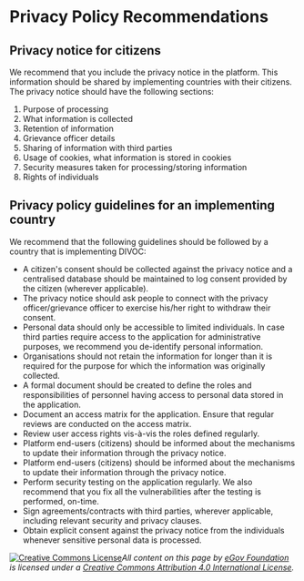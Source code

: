 # Privacy Policy Recommendations

## Privacy notice for citizens&#x20;

We recommend that you include the privacy notice in the platform. This information should be shared by implementing countries with their citizens. The privacy notice should have the following sections: &#x20;

1. Purpose of processing
2. What information is collected
3. Retention of information
4. Grievance officer details
5. Sharing of information with third parties
6. Usage of cookies, what information is stored in cookies
7. Security measures taken for processing/storing information
8. Rights of individuals

## Privacy policy guidelines for an implementing country

We recommend that the following guidelines should be followed by a country that is implementing DIVOC:

* A citizen's consent should be collected against the privacy notice and a centralised database should be maintained to log consent provided by the citizen (wherever applicable).
* The privacy notice should ask people to connect with the privacy officer/grievance officer to exercise his/her right to withdraw their consent.
* Personal data should only be accessible to limited individuals. In case third parties require access to the application for administrative purposes, we recommend you de-identify personal information.
* Organisations should not retain the information for longer than it is required for the purpose for which the information was originally collected.
* A formal document should be created to define the roles and responsibilities of personnel having access to personal data stored in the application.
* Document an access matrix for the application. Ensure that regular reviews are conducted on the access matrix.
* Review user access rights vis-à-vis the roles defined regularly.
* Platform end-users (citizens) should be informed about the mechanisms to update their information through the privacy notice.
* Platform end-users (citizens) should be informed about the mechanisms to update their information through the privacy notice.
* Perform security testing on the application regularly. We also recommend that you fix all the vulnerabilities after the testing is performed, on-time.
* Sign agreements/contracts with third parties, wherever applicable, including relevant security and privacy clauses.
* Obtain explicit consent against the privacy notice from the individuals whenever sensitive personal data is processed.



[![Creative Commons License](https://i.creativecommons.org/l/by/4.0/80x15.png)](http://creativecommons.org/licenses/by/4.0/)_All content on this page by_ [_eGov Foundation_](https://egov.org.in/) _is licensed under a_ [_Creative Commons Attribution 4.0 International License_](http://creativecommons.org/licenses/by/4.0/)_._

